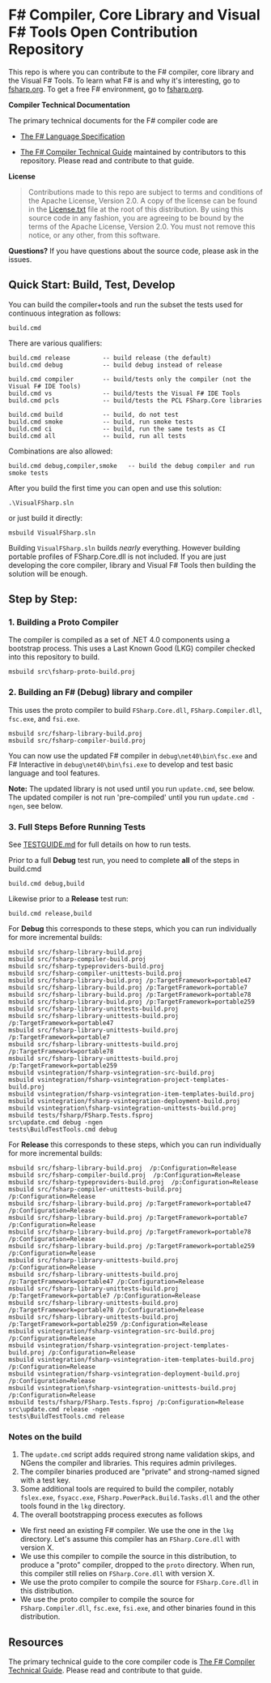 # F# Compiler, Core Library and Visual F# Tools Open Contribution Repository

This repo is where you can contribute to the F# compiler, core library and the Visual F# Tools.
To learn what F# is and why it's interesting, go to [fsharp.org](http://fsharp.org). To get a free F# environment, go to [fsharp.org](http://fsharp.org/use/windows).

**Compiler Technical Documentation**

The primary technical documents for the F# compiler code are

* [The F# Language Specification](http://fsharp.org/specs/language-spec/)

* [The F# Compiler Technical Guide](http://fsharp.github.io/2015/09/29/fsharp-compiler-guide.html) 
  maintained by contributors to this repository.  Please read
  and contribute to that guide.

**License**
> Contributions made to this repo are subject to terms and conditions of the Apache License, Version 2.0. A copy of the license can be found in the [License.txt](License.txt) file at the root of this distribution.
> By using this source code in any fashion, you are agreeing to be bound by the terms of the Apache License, Version 2.0. You must not remove this notice, or any other, from this software.

**Questions?** If you have questions about the source code, please ask in the issues.

## Quick Start: Build, Test, Develop

You can build the compiler+tools and run the subset the tests used for continuous integration as follows:

    build.cmd

There are various qualifiers:

    build.cmd release         -- build release (the default)
    build.cmd debug           -- build debug instead of release

    build.cmd compiler        -- build/tests only the compiler (not the Visual F# IDE Tools)
    build.cmd vs              -- build/tests the Visual F# IDE Tools
    build.cmd pcls            -- build/tests the PCL FSharp.Core libraries

    build.cmd build           -- build, do not test
    build.cmd smoke           -- build, run smoke tests
    build.cmd ci              -- build, run the same tests as CI 
    build.cmd all             -- build, run all tests

Combinations are also allowed:

    build.cmd debug,compiler,smoke   -- build the debug compiler and run smoke tests

After you build the first time you can open and use this solution:

    .\VisualFSharp.sln

or just build it directly:

    msbuild VisualFSharp.sln 

Building ``VisualFSharp.sln`` builds _nearly_ everything. However building portable profiles of 
FSharp.Core.dll is not included.  If you are just developing the core compiler, library
and Visual F# Tools then building the solution will be enough.

## Step by Step: 

### 1. Building a Proto Compiler

The compiler is compiled as a set of .NET 4.0 components using a bootstrap process. 
This uses a Last Known Good (LKG) compiler checked into this repository to build.  

    msbuild src\fsharp-proto-build.proj
    
### 2.  Building an F# (Debug) library and compiler

This uses the proto compiler to build `FSharp.Core.dll`, `FSharp.Compiler.dll`, `fsc.exe`, and `fsi.exe`.

    msbuild src/fsharp-library-build.proj 
    msbuild src/fsharp-compiler-build.proj 
    
You can now use the updated F# compiler in `debug\net40\bin\fsc.exe` and F# Interactive in `debug\net40\bin\fsi.exe` to develop and test basic language and tool features.

**Note:** The updated library is not used until you run `update.cmd`, see below.  The updated compiler is not run 'pre-compiled' until you run `update.cmd -ngen`, see below.

### 3. Full Steps Before Running Tests

See [TESTGUIDE.md](TESTGUIDE.md) for full details on how to run tests.
    
Prior to a full **Debug** test run, you need to complete **all** of the steps in build.cmd

    build.cmd debug,build

Likewise prior to a **Release** test run:

    build.cmd release,build

For **Debug** this corresponds to these steps, which you can run individually for more incremental builds:

    msbuild src/fsharp-library-build.proj
    msbuild src/fsharp-compiler-build.proj
    msbuild src/fsharp-typeproviders-build.proj
    msbuild src/fsharp-compiler-unittests-build.proj
    msbuild src/fsharp-library-build.proj /p:TargetFramework=portable47
    msbuild src/fsharp-library-build.proj /p:TargetFramework=portable7
    msbuild src/fsharp-library-build.proj /p:TargetFramework=portable78
    msbuild src/fsharp-library-build.proj /p:TargetFramework=portable259
    msbuild src/fsharp-library-unittests-build.proj
    msbuild src/fsharp-library-unittests-build.proj /p:TargetFramework=portable47
    msbuild src/fsharp-library-unittests-build.proj /p:TargetFramework=portable7
    msbuild src/fsharp-library-unittests-build.proj /p:TargetFramework=portable78
    msbuild src/fsharp-library-unittests-build.proj /p:TargetFramework=portable259
    msbuild vsintegration/fsharp-vsintegration-src-build.proj
    msbuild vsintegration/fsharp-vsintegration-project-templates-build.proj
    msbuild vsintegration/fsharp-vsintegration-item-templates-build.proj
    msbuild vsintegration/fsharp-vsintegration-deployment-build.proj
    msbuild vsintegration\fsharp-vsintegration-unittests-build.proj 
    msbuild tests/fsharp/FSharp.Tests.fsproj
    src\update.cmd debug -ngen
    tests\BuildTestTools.cmd debug 


For **Release** this corresponds to these steps, which you can run individually for more incremental builds:

    msbuild src/fsharp-library-build.proj  /p:Configuration=Release
    msbuild src/fsharp-compiler-build.proj  /p:Configuration=Release
    msbuild src/fsharp-typeproviders-build.proj  /p:Configuration=Release
    msbuild src/fsharp-compiler-unittests-build.proj  /p:Configuration=Release
    msbuild src/fsharp-library-build.proj /p:TargetFramework=portable47 /p:Configuration=Release
    msbuild src/fsharp-library-build.proj /p:TargetFramework=portable7 /p:Configuration=Release
    msbuild src/fsharp-library-build.proj /p:TargetFramework=portable78 /p:Configuration=Release
    msbuild src/fsharp-library-build.proj /p:TargetFramework=portable259 /p:Configuration=Release
    msbuild src/fsharp-library-unittests-build.proj  /p:Configuration=Release
    msbuild src/fsharp-library-unittests-build.proj /p:TargetFramework=portable47 /p:Configuration=Release
    msbuild src/fsharp-library-unittests-build.proj /p:TargetFramework=portable7 /p:Configuration=Release
    msbuild src/fsharp-library-unittests-build.proj /p:TargetFramework=portable78 /p:Configuration=Release
    msbuild src/fsharp-library-unittests-build.proj /p:TargetFramework=portable259 /p:Configuration=Release
    msbuild vsintegration/fsharp-vsintegration-src-build.proj /p:Configuration=Release
    msbuild vsintegration/fsharp-vsintegration-project-templates-build.proj /p:Configuration=Release
    msbuild vsintegration/fsharp-vsintegration-item-templates-build.proj /p:Configuration=Release
    msbuild vsintegration/fsharp-vsintegration-deployment-build.proj /p:Configuration=Release
    msbuild vsintegration\fsharp-vsintegration-unittests-build.proj  /p:Configuration=Release
    msbuild tests/fsharp/FSharp.Tests.fsproj /p:Configuration=Release
    src\update.cmd release -ngen
    tests\BuildTestTools.cmd release 

### Notes on the build

1. The `update.cmd` script adds required strong name validation skips, and NGens the compiler and libraries. This requires admin privileges.
1. The compiler binaries produced are "private" and strong-named signed with a test key.
1. Some additional tools are required to build the compiler, notably `fslex.exe`, `fsyacc.exe`, `FSharp.PowerPack.Build.Tasks.dll` and the other tools found in the `lkg` directory.
1. The overall bootstrapping process executes as follows
 - We first need an existing F# compiler. We use the one in the `lkg` directory. Let's assume this compiler has an `FSharp.Core.dll` with version X.
 - We use this compiler to compile the source in this distribution, to produce a "proto" compiler, dropped to the `proto` directory. When run, this compiler still relies on `FSharp.Core.dll` with version X.
 - We use the proto compiler to compile the source for `FSharp.Core.dll` in this distribution.
 - We use the proto compiler to compile the source for `FSharp.Compiler.dll`, `fsc.exe`, `fsi.exe`, and other binaries found in this distribution.

## Resources

The primary technical guide to the core compiler code is [The F# Compiler Technical Guide](http://fsharp.github.io/2015/09/29/fsharp-compiler-guide.html).  Please read and contribute to that guide.

